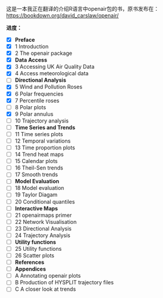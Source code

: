 这是一本我正在翻译的介绍R语言中openair包的书，原书发布在： https://bookdown.org/david_carslaw/openair/

**进度：**

- [x] **Preface**
- [x] 1  Introduction
- [x] 2  The openair package
- [x] **Data Access**
- [x] 3  Accessing UK Air Quality Data
- [x] 4  Access meteorological data
- [ ] **Directional Analysis**
- [x] 5  Wind and Pollution Roses
- [x] 6  Polar frequencies
- [x] 7  Percentile roses
- [ ] 8  Polar plots
- [x] 9  Polar annulus
- [ ] 10  Trajectory analysis
- [ ] **Time Series and Trends**
- [ ] 11  Time series plots
- [ ] 12  Temporal variations
- [ ] 13  Time proportion plots
- [ ] 14  Trend heat maps
- [ ] 15  Calendar plots
- [ ] 16  Theil-Sen trends
- [ ] 17  Smooth trends
- [ ] **Model Evaluation**
- [ ] 18  Model evaluation
- [ ] 19  Taylor Diagam
- [ ] 20  Conditional quantiles
- [ ] **Interactive Maps**
- [ ] 21  openairmaps primer
- [ ] 22  Network Visualisation
- [ ] 23  Directional Analysis
- [ ] 24  Trajectory Analysis
- [ ] **Utility functions**
- [ ] 25  Utility functions
- [ ] 26  Scatter plots
- [ ] **References**
- [ ] **Appendices**
- [ ] A  Annotating openair plots
- [ ] B  Production of HYSPLIT trajectory files
- [ ] C  A closer look at trends

